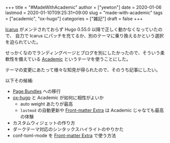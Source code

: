 +++
title = "#MadeWithAcademic"
author = ["yewton"]
date = 2020-01-06
lastmod = 2020-01-10T09:25:31+09:00
slug = "made-with-academic"
tags = ["academic", "ox-hugo"]
categories = ["雑記"]
draft = false
+++

[Icarus](https://github.com/digitalcraftsman/hugo-icarus-theme) がメンテされておらず Hugo 0.55.0 以降で正しく動かなくなっていたので、
自力で Icarus にパッチを充てるか、別のテーマに乗り換えるかという選択を迫られていた。

せっかくなのでランディングページとブログを別にしたかったので、そういう柔軟性を備えている
[Academic](https://sourcethemes.com/academic/) というテーマを使うことにした。

テーマの変更にあたって様々な知見が得られたので、そのうち記事にしたい。

以下その候補:

-   [Page Bundles](https://gohugo.io/content-management/page-bundles/) への移行
-   [ox-hugo](https://ox-hugo.scripter.co/doc/why-ox-hugo/) と Academic が如何に相性がよいか
    -   auto weight あたりが最高
    -   `lastmod` の自動更新や [Front-matter Extra](https://ox-hugo.scripter.co/doc/custom-front-matter/#front-matter-extra) は Academic じゃなても最高の体験
-   カスタムウィジェットの作り方
-   ダークテーマ対応のシンタックスハイライトのやりかた
-   conf-toml-mode を [Front-matter Extra](https://ox-hugo.scripter.co/doc/custom-front-matter/#front-matter-extra) で使う方法
